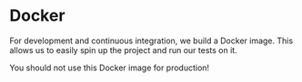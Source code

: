 # Docker

For development and continuous integration, we build a Docker image.
This allows us to easily spin up the project and run our tests on it.

You should not use this Docker image for production!